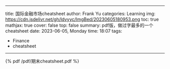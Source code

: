 
---
title: 国际金融市场cheatsheet
author: Frank Yu
categories: Learning
img: https://cdn.jsdelivr.net/gh/ldvyyc/ImgBed/20230605180953.png
toc: true
mathjax: true
cover: false
top: false
summary: pdf版，做过字最多的一个cheatsheet
date: 2023-06-05, Monday
time: 18:07
tags: 
- Finance
- cheatsheet
---

{% pdf /pdf/期末cheatsheet.pdf %}